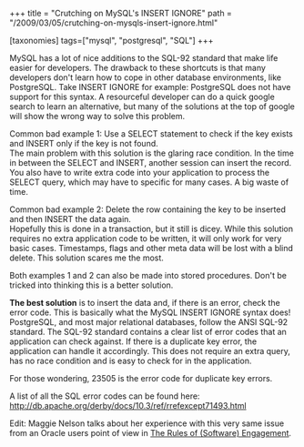 +++
title = "Crutching on MySQL's INSERT IGNORE"
path = "/2009/03/05/crutching-on-mysqls-insert-ignore.html"

[taxonomies]
tags=["mysql", "postgresql", "SQL"]
+++

MySQL has a lot of nice additions to the SQL-92 standard that make life easier for developers.  The drawback to these shortcuts is that many developers don't learn how to cope in other database environments, like PostgreSQL.  Take INSERT IGNORE for example:  PostgreSQL does not have support for this syntax.  A resourceful developer can do a quick google search to learn an alternative, but many of the solutions at the top of google will show the wrong way to solve this problem.

<!-- more -->

Common bad example 1: Use a SELECT statement to check if the key exists and INSERT only if the key is not found.  
The main problem with this solution is the glaring race condition.  In the time in between the SELECT and INSERT, another session can insert the record.  You also have to write extra code into your application to process the SELECT query, which may have to specific for many cases.  A big waste of time.

Common bad example 2: Delete the row containing the key to be inserted and then INSERT the data again.  
Hopefully this is done in a transaction, but it still is dicey.  While this solution requires no extra application code to be written, it will only work for very basic cases.  Timestamps, flags and other meta data will be lost with a blind delete.  This solution scares me the most.

Both examples 1 and 2 can also be made into stored procedures.  Don't be tricked into thinking this is a better solution.

<strong>The best solution</strong> is to insert the data and, if there is an error, check the error code.  This is basically what the MySQL INSERT IGNORE syntax does!  PostgreSQL, and most major relational databases, follow the ANSI SQL-92 standard.  The SQL-92 standard contains a clear list of error codes that an application can check against.  If there is a duplicate key error, the application can handle it accordingly.  This does not require an extra query, has no race condition and is easy to check for in the application.

For those wondering, 23505 is the error code for duplicate key errors.

A list of all the SQL error codes can be found here:
<a href="http://db.apache.org/derby/docs/10.3/ref/rrefexcept71493.html">http://db.apache.org/derby/docs/10.3/ref/rrefexcept71493.html</a>

Edit: Maggie Nelson talks about her experience with this very same issue from an Oracle users point of view in <a href="http://maggienelson.com/2009/03/the-rules-of-software-engagement/">The Rules of (Software) Engagement</a>.
